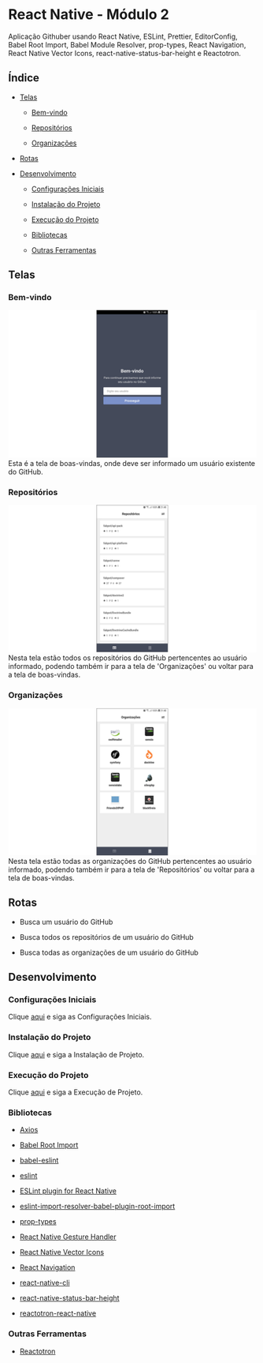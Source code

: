 # React Native - Módulo 2

Aplicação Githuber usando React Native, ESLint, Prettier, EditorConfig, Babel Root Import, Babel Module Resolver, prop-types, React Navigation, React Native Vector Icons, react-native-status-bar-height e Reactotron.

## Índice

- [Telas](#telas)

  - [Bem-vindo](#bem-vindo)

  - [Repositórios](#repositórios)

  - [Organizações](#organizações)

- [Rotas](#rotas)

- [Desenvolvimento](#desenvolvimento)

  - [Configurações Iniciais](#configurações-iniciais)

  - [Instalação do Projeto](#instalação-do-projeto)

  - [Execução do Projeto](#execução-do-projeto)

  - [Bibliotecas](#bibliotecas)

  - [Outras Ferramentas](#outras-ferramentas)

## Telas

### Bem-vindo

![Welcome](/assets/welcome.png)
Esta é a tela de boas-vindas, onde deve ser informado um usuário existente do GitHub.

### Repositórios

![Repositories](/assets/repositories.png)
Nesta tela estão todos os repositórios do GitHub pertencentes ao usuário informado, podendo também ir para a tela de 'Organizações' ou voltar para a tela de boas-vindas.

### Organizações

![Organizations](/assets/organizations.png)
Nesta tela estão todas as organizações do GitHub pertencentes ao usuário informado, podendo também ir para a tela de 'Repositórios' ou voltar para a tela de boas-vindas.

## Rotas

- Busca um usuário do GitHub

- Busca todos os repositórios de um usuário do GitHub

- Busca todas as organizações de um usuário do GitHub

## Desenvolvimento

### Configurações Iniciais

Clique [aqui](https://github.com/osvaldokalvaitir/projects-settings/blob/master/README.md) e siga as Configurações Iniciais.

### Instalação do Projeto

Clique [aqui](https://github.com/osvaldokalvaitir/projects-settings/blob/master/nodejs/nodejs.md) e siga a Instalação de Projeto.

### Execução do Projeto

Clique [aqui](https://github.com/osvaldokalvaitir/projects-settings/blob/master/nodejs/libs/react-native-cli.md) e siga a Execução de Projeto.

### Bibliotecas

- [Axios](https://github.com/osvaldokalvaitir/projects-settings/blob/master/nodejs/libs/axios.md)

- [Babel Root Import](https://github.com/osvaldokalvaitir/projects-settings/blob/master/nodejs/libs/babel-plugin-root-import.md)

- [babel-eslint](https://github.com/osvaldokalvaitir/projects-settings/blob/master/nodejs/libs/babel-eslint.md)

- [eslint](https://github.com/osvaldokalvaitir/projects-settings/blob/master/nodejs/libs/eslint.md)

- [ESLint plugin for React Native](https://github.com/osvaldokalvaitir/projects-settings/blob/master/nodejs/libs/eslint-plugin-react-native.md)

- [eslint-import-resolver-babel-plugin-root-import](https://github.com/osvaldokalvaitir/projects-settings/blob/master/nodejs/libs/eslint-import-resolver-babel-plugin-root-import.md)

- [prop-types](https://github.com/osvaldokalvaitir/projects-settings/blob/master/nodejs/libs/prop-types.md)

- [React Native Gesture Handler](https://github.com/osvaldokalvaitir/projects-settings/blob/master/nodejs/libs/react-native-gesture-handler.md)

- [React Native Vector Icons](https://github.com/osvaldokalvaitir/projects-settings/blob/master/nodejs/libs/react-native-vector-icons.md)

- [React Navigation](https://github.com/osvaldokalvaitir/projects-settings/blob/master/nodejs/libs/react-navigation.md)

- [react-native-cli](https://github.com/osvaldokalvaitir/projects-settings/blob/master/nodejs/libs/react-native-cli.md)

- [react-native-status-bar-height](https://github.com/osvaldokalvaitir/projects-settings/blob/master/nodejs/libs/react-native-status-bar-height.md)

- [reactotron-react-native](https://github.com/osvaldokalvaitir/projects-settings/blob/master/nodejs/libs/reactotron-react-native.md)

### Outras Ferramentas

- [Reactotron](https://github.com/osvaldokalvaitir/projects-settings/blob/master/inspector/reactotron.md)
